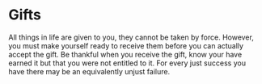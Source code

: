 # Gifts

All things in life are given to you, they cannot be taken by force. However, you must make yourself ready to receive them before you can actually accept the gift. Be thankful when you receive the gift, know your have earned it but that you were not entitled to it. For every just success you have there may be an equivalently unjust failure.

